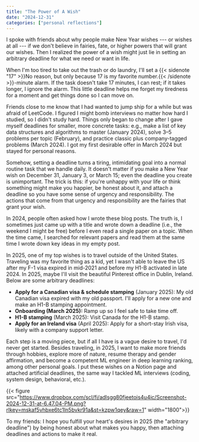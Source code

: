 ```yaml
---
title: "The Power of A Wish"
date: "2024-12-31"
categories: ["personal reflections"]
---
```


I spoke with friends about why people make New Year wishes --- or wishes at all --- if we don't believe in fairies, fate, or higher powers that will grant our wishes. Then I realized the power of a wish might just lie in setting an arbitrary deadline for what we need or want in life.

When I'm too tired to take out the trash or do laundry, I'll set a {{< sidenote "17" >}}No reason, but only because 17 is my favorite number.{{< /sidenote >}}-minute alarm. If the task doesn't take 17 minutes, I can rest; if it takes longer, I ignore the alarm. This little deadline helps me forget my tiredness for a moment and get things done so I can move on.

Friends close to me know that I had wanted to jump ship for a while but was afraid of LeetCode. I figured I might bomb interviews no matter how hard I studied, so I didn't study hard. Things only began to change after I gave myself deadlines for smaller, more concrete tasks: e.g., make a list of key data structures and algorithms to master (January 2024), solve 3–5 problems per topic (February), and practice classic plus company-tagged problems (March 2024). I got my first desirable offer in March 2024 but stayed for personal reasons.

Somehow, setting a deadline turns a tiring, intimidating goal into a normal routine task that we handle daily. It doesn't matter if you make a New Year wish on December 31, January 3, or March 15; even the deadline you create is unimportant. The trick is this: if you're unhappy with your life or think something might make you happier, be honest about it, and attach a deadline so you have some sense of urgency and responsibility. The actions that come from that urgency and responsibility are the fairies that grant your wish.

In 2024, people often asked how I wrote these blog posts. The truth is, I sometimes just came up with a title and wrote down a deadline (i.e., the weekend I might be free) before I even read a single paper on a topic. When the time came, I searched for relevant papers and read them at the same time I wrote down key ideas in my empty post.

In 2025, one of my top wishes is to travel outside of the United States. Traveling was my favorite thing as a kid, yet I wasn't able to leave the US after my F-1 visa expired in mid-2021 and before my H1-B activated in late 2024. In 2025, maybe I'll visit the beautiful Pinterest office in Dublin, Ireland. Below are some arbitrary deadlines:

- **Apply for a Canadian visa & schedule stamping** (January 2025): My old Canadian visa expired with my old passport. I'll apply for a new one and make an H1-B stamping appointment.
- **Onboarding (March 2025):** Ramp up so I feel safe to take time off.
- **H1-B stamping** (March 2025):  Visit Canada for the H1-B stamp.
- **Apply for an Ireland visa** (April 2025): Apply for a short-stay Irish visa, likely with a company support letter.

Each step is a moving piece, but if all I have is a vague desire to travel, I'd never get started. Besides traveling, in 2025, I want to make more friends through hobbies, explore more of nature, resume therapy and gender affirmation, and become a competent ML engineer in deep learning ranking, among other personal goals. I put these wishes on a Notion page and attached artificial deadlines, the same way I tackled ML interviews (coding, system design, behavioral, etc.).

{{< figure src="https://www.dropbox.com/scl/fi/adlsgg80fjeetois4u4ic/Screenshot-2024-12-31-at-6.47.04-PM.png?rlkey=mskaf5vhbxe6tc1ln5bvkr91a&st=kzpw1qey&raw=1" width="1800">}}

To my friends: I hope you fulfill your heart's desires in 2025 (the "arbitrary deadline") by being honest about what makes you happy, then attaching deadlines and actions to make it real.